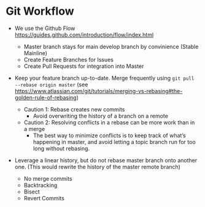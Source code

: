# Git Workflow

* We use the Github Flow https://guides.github.com/introduction/flow/index.html
	* Master branch stays for main develop branch by convinience (Stable Mainline)
	* Create Feature Branches for Issues
	* Create Pull Requests for integration into Master


* Keep your feature branch up-to-date. Merge frequently using ```git pull --rebase origin master``` (see https://www.atlassian.com/git/tutorials/merging-vs-rebasing#the-golden-rule-of-rebasing)
	* Caution 1: Rebase creates new commits
		* Avoid overwriting the history of a branch on a remote
	* Caution 2: Resolving conflicts in a rebase can be more work than in a merge
		* The best way to minimize conflicts is to keep track of what’s happening in master, and avoid letting a topic branch run for too long without rebasing.


* Leverage a linear history, but do not rebase master branch onto another one. (This would rewrite the history of the master remote branch)
	* No merge commits
	* Backtracking
	* Bisect
	* Revert Commits
